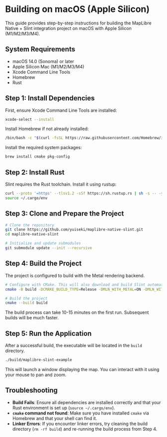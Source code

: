 # Building on macOS (Apple Silicon)

This guide provides step-by-step instructions for building the MapLibre Native + Slint integration project on macOS with Apple Silicon (M1/M2/M3/M4).

## System Requirements

- macOS 14.0 (Sonoma) or later
- Apple Silicon Mac (M1/M2/M3/M4)
- Xcode Command Line Tools
- Homebrew
- Rust

## Step 1: Install Dependencies

First, ensure Xcode Command Line Tools are installed:

```bash
xcode-select --install
```

Install Homebrew if not already installed:

```bash
/bin/bash -c "$(curl -fsSL https://raw.githubusercontent.com/Homebrew/install/HEAD/install.sh)"
```

Install the required system packages:

```bash
brew install cmake pkg-config
```

## Step 2: Install Rust

Slint requires the Rust toolchain. Install it using rustup:

```bash
curl --proto '=https' --tlsv1.2 -sSf https://sh.rustup.rs | sh -s -- -y
source ~/.cargo/env
```

## Step 3: Clone and Prepare the Project

```bash
# Clone the repository
git clone https://github.com/yuiseki/maplibre-native-slint.git
cd maplibre-native-slint

# Initialize and update submodules
git submodule update --init --recursive
```

## Step 4: Build the Project

The project is configured to build with the Metal rendering backend.

```bash
# Configure with CMake. This will also download and build Slint automatically.
cmake -B build -DCMAKE_BUILD_TYPE=Release -DMLN_WITH_METAL=ON -DMLN_WITH_OPENGL=OFF .

# Build the project
cmake --build build
```

The build process can take 10-15 minutes on the first run. Subsequent builds will be much faster.

## Step 5: Run the Application

After a successful build, the executable will be located in the `build` directory.

```bash
./build/maplibre-slint-example
```

This will launch a window displaying the map. You can interact with it using your mouse to pan and zoom.

## Troubleshooting

- **Build Fails**: Ensure all dependencies are installed correctly and that your Rust environment is set up (`source ~/.cargo/env`).
- **`cmake` command not found**: Make sure you have installed `cmake` via Homebrew and that your shell can find it.
- **Linker Errors**: If you encounter linker errors, try cleaning the build directory (`rm -rf build`) and re-running the build process from Step 4.